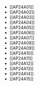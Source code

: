 - [[AP24A01]]
- [[AP24A02]]
- [[AP24A03]]
- [[AP24A04]]
- [[AP24A05]]
- [[AP24A06]]
- [[AP24A07]]
- [[AP24A08]]
- [[AP24A09]]
- [[AP24A10]]
- [[AP24A11]]
- [[AP24A12]]
- [[AP24A13]]
- [[AP24A14]]
- [[AP24A15]]